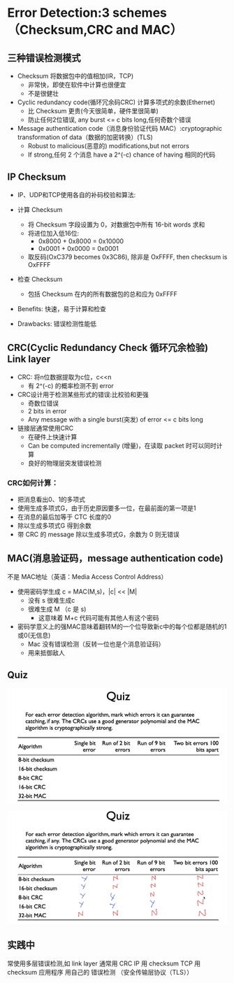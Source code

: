 # Error Detection:3 schemes（Checksum,CRC and MAC）

## 三种错误检测模式

- Checksum 将数据包中的值相加(IR，TCP)
    - 非常快，即使在软件中计算也很便宜
    - 不是很健壮
- Cyclic redundancy code(循环冗余码CRC) 计算多项式的余数(Ethernet)
    - 比 Checksum 更贵(今天很简单，硬件里很简单)
    - 防止任何2位错误, any burst <= c bits long,任何奇数个错误
- Message authentication code（消息身份验证代码 MAC）:cryptographic transformation of data（数据的加密转换）(TLS)
    - Robust to malicious(恶意的) modifications,but not errors
    - If strong,任何 2 个消息 have a 2^(-c) chance of having 相同的代码

## IP Checksum
- IP、UDP和TCP使用各自的补码校验和算法:
- 计算 Checksum
    - 将 Checksum 字段设置为 0，对数据包中所有 16-bit words 求和
    - 将进位加入低16位: 
      - 0x8000 + 0x8000 = 0x10000 
      - 0x0001 + 0x0000 =  0x0001
    - 取反码(OxC379 becomes 0x3C86), 除非是 OxFFFF, then checksum is OxFFFF 
- 检查 Checksum
  - 包括 Checksum 在内的所有数据包的总和应为 0xFFFF

- Benefits: 快速，易于计算和检查
- Drawbacks: 错误检测性能低
  
## CRC(Cyclic Redundancy Check 循环冗余检验) Link layer
- CRC: 将n位数据提取为c位，c<<n
  - 有 2^(-c) 的概率检测不到 error
- CRC设计用于检测某些形式的错误:比校验和更强
  - 奇数位错误
  - 2 bits in error
  - Any message with a single burst(突发) of error <=  c bits long 
- 链接层通常使用CRC
  - 在硬件上快速计算
  - Can be computed incrementally (增量)，在读取 packet 时可以同时计算
  - 良好的物理层突发错误检测 

###  CRC如何计算：
- 把消息看出0、1的多项式
- 使用生成多项式G，由于历史原因要多一位，在最前面的第一项是1
- 在消息的最后加等于 CTC 长度的0
- 除以生成多项式G 得到余数
- 带 CRC 的 message 除以生成多项式G，余数为 0 则无错误

## MAC(消息验证码，message authentication code)
不是 MAC地址（英语：Media Access Control Address）

- 使用密码学生成 c = MAC(M,s)，|c| << |M|
  - 没有 s 很难生成c
  - 很难生成 M （c 是 s)
    - 这意味着 M+c 代码可能有其他人有这个密码 
- 密码学意义上的强MAC意味着翻转M的一个位导致新c中的每个位都是随机的1或0(无信息)
  - Mac 没有错误检测（反转一位也是个消息验证码）
  - 用来抵御敌人

## Quiz
![Quiz](2-5Quiz.png)

![Answer](2-5QuizAnswer.png)

## 实践中
常使用多层错误检测,如
link layer 通常用 CRC
IP 用 checksum
TCP 用 checksum
应用程序 用自己的 错误检测 （安全传输层协议（TLS））
